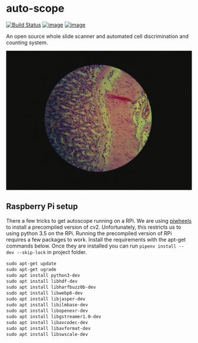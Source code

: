 auto-scope
==========

[![Build Status](https://travis-ci.org/python-friends/auto-scope.svg?branch=master)](https://travis-ci.org/python-friends/auto-scope)
[![image](https://codecov.io/gh/python-friends/auto-scope/branch/master/graph/badge.svg)](https://codecov.io/gh/python-friends/auto-scope)
[![image](https://img.shields.io/github/contributors/python-friends/auto-scope.svg)](https://github.com/python-friends/auto-scope/graphs/contributors)

An open source whole slide scanner and automated cell discrimination and counting system.

![histological image](images/example_image.jpg)

## Raspberry Pi setup 
There a few tricks to get autoscope running on a RPi. We are using [piwheels](https://www.piwheels.org/) to install a precompiled version of cv2. Unfortunately, this restricts us to using python 3.5 on the RPi. Running the precompiled version of RPi requires a few packages to work. Install the requirements with the apt-get commands below. Once they are installed you can run `pipenv install --dev --skip-lock` in project folder. 

```{bash}
sudo apt-get update 
sudo apt-get ugrade
sudo apt install python3-dev
sudo apt install libhdf-dev
sudo apt install libharfbuzz0b-dev
sudo apt install libwebp6-dev
sudo apt install libjasper-dev
sudo apt install libilmbase-dev
sudo apt install libopenexr-dev
sudo apt install libgstreamer1.0-dev
sudo apt install libavcodec-dev
sudo apt install libavformat-dev
sudo apt install libswscale-dev
```
